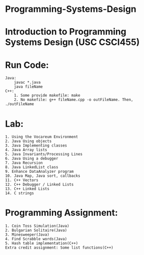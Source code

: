# Programming-Systems-Design
# Introduction to Programming Systems Design (USC CSCI455)
# Run Code:
    Java:
        javac *.java
        java fileName
    C++:
        1. Some provide makefile: make
        2. No makefile: g++ fileName.cpp -o outFileName. Then, ./outFileName

# Lab:
    1. Using the Vocareum Environment
    2. Java Using objects
    3. Java Implementing classes
    4. Java Array lists
    5. Java Invariants/Processing Lines
    6. Java Using a debugger
    7. Java Recursion
    8. Java LinkedList class
    9. Enhance DataAnalyzer program
    10. Java Map, Java sort, callbacks
    11. C++ Vectors
    12. C++ Debugger / Linked Lists
    13. C++ Linked Lists
    14. C strings

# Programming Assignment:
    1. Coin Toss Simulation(Java)
    2. Bulgarian Solitaire(Java)
    3. Minesweeper(Java)
    4. Find Scrabble words(Java)
    5. Hash table implementation(C++)
    Extra credit assignment: Some list functions(C++)
